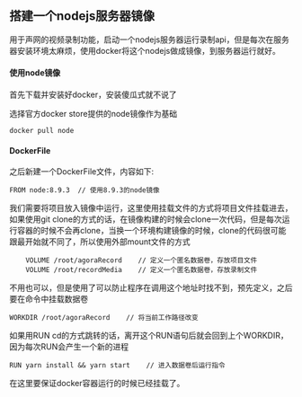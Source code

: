 ## 搭建一个nodejs服务器镜像

用于声网的视频录制功能，启动一个nodejs服务器运行录制api，但是每次在服务器安装环境太麻烦，使用docker将这个nodejs做成镜像，到服务器运行就好。

#### 使用node镜像

首先下载并安装好docker，安装傻瓜式就不说了

选择官方docker store提供的node镜像作为基础

`docker pull node`

#### DockerFile
之后新建一个DockerFile文件，内容如下:

`FROM node:8.9.3  // 使用8.9.3的node镜像`

我们需要将项目放入镜像中运行，这里使用挂载文件的方式将项目文件挂载进去，如果使用git clone的方式的话，在镜像构建的时候会clone一次代码，但是每次运行容器的时候不会再clone，当换一个环境构建镜像的时候，clone的代码很可能跟最开始就不同了，所以使用外部mount文件的方式

```
    VOLUME /root/agoraRecord    // 定义一个匿名数据卷，存放项目文件
    VOLUME /root/recordMedia    // 定义一个匿名数据卷，存放录制文件
```

不用也可以，但是使用了可以防止程序在调用这个地址时找不到，预先定义，之后要在命令中挂载数据卷

`WORKDIR /root/agoraRecord    // 将当前工作路径改变`

如果用RUN cd的方式跳转的话，离开这个RUN语句后就会回到上个WORKDIR，因为每次RUN会产生一个新的进程

`RUN yarn install && yarn start    // 进入数据卷后运行指令`

在这里要保证docker容器运行的时候已经挂载了。


